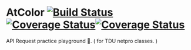 # AtColor [![Build Status](https://travis-ci.org/elzup/AtColor.svg?branch=master)](https://travis-ci.org/elzup/AtColor) [![Coverage Status](https://coveralls.io/repos/github/elzup/AtColor/badge.svg?branch=master)](https://coveralls.io/github/elzup/AtColor?branch=master)[![Coverage Status](https://coveralls.io/repos/github/elzup/AtColor/badge.svg?branch=master)](https://coveralls.io/github/elzup/AtColor?branch=master)
API Request practice playground 🎪. ( for TDU netpro classes. )
